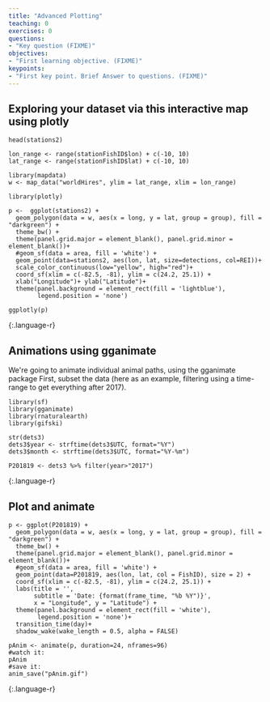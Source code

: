 ```yaml
---
title: "Advanced Plotting"
teaching: 0
exercises: 0
questions:
- "Key question (FIXME)"
objectives:
- "First learning objective. (FIXME)"
keypoints:
- "First key point. Brief Answer to questions. (FIXME)"
---
```


## Exploring your dataset via this interactive map using plotly


~~~
head(stations2)

lon_range <- range(stationFishID$lon) + c(-10, 10)
lat_range <- range(stationFishID$lat) + c(-10, 10)

library(mapdata)
w <- map_data("worldHires", ylim = lat_range, xlim = lon_range)

library(plotly)

p <-  ggplot(stations2) +
  geom_polygon(data = w, aes(x = long, y = lat, group = group), fill = "darkgreen") +
  theme_bw() +
  theme(panel.grid.major = element_blank(), panel.grid.minor = element_blank())+
  #geom_sf(data = area, fill = 'white') +
  geom_point(data=stations2, aes(lon, lat, size=detections, col=REI))+
  scale_color_continuous(low="yellow", high="red")+
  coord_sf(xlim = c(-82.5, -81), ylim = c(24.2, 25.1)) +
  xlab("Longitude")+ ylab("Latitude")+
  theme(panel.background = element_rect(fill = 'lightblue'),
        legend.position = 'none')

ggplotly(p)
~~~
{:.language-r}


## Animations using gganimate

We're going to animate individual animal paths, using the gganimate package
First, subset the data (here as an example, filtering using a time-range to get everything after 2017).

~~~
library(sf)
library(gganimate)
library(rnaturalearth)
library(gifski)

str(dets3)
dets3$year <- strftime(dets3$UTC, format="%Y")
dets3$month <- strftime(dets3$UTC, format="%Y-%m")

P201819 <- dets3 %>% filter(year>"2017")
~~~
{:.language-r}


## Plot and animate
~~~
p <- ggplot(P201819) +
  geom_polygon(data = w, aes(x = long, y = lat, group = group), fill = "darkgreen") +
  theme_bw() +
  theme(panel.grid.major = element_blank(), panel.grid.minor = element_blank())+
  #geom_sf(data = area, fill = 'white') +
  geom_point(data=P201819, aes(lon, lat, col = FishID), size = 2) +
  coord_sf(xlim = c(-82.5, -81), ylim = c(24.2, 25.1)) +
  labs(title = '',
       subtitle = 'Date: {format(frame_time, "%b %Y")}',
       x = "Longitude", y = "Latitude") +
  theme(panel.background = element_rect(fill = 'white'),
        legend.position = 'none')+
  transition_time(day)+
  shadow_wake(wake_length = 0.5, alpha = FALSE)

pAnim <- animate(p, duration=24, nframes=96)
#watch it:
pAnim
#save it:
anim_save("pAnim.gif")
~~~
{:.language-r}
